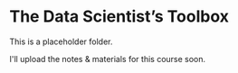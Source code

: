 # The Data Scientist’s Toolbox

This is a placeholder folder.

I'll upload the notes & materials for this course soon.